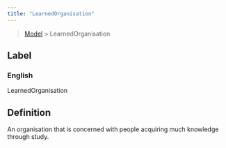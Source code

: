 ```yaml
---
title: "LearnedOrganisation"
---
```


> [Model](../../) > LearnedOrganisation

## Label

### English
LearnedOrganisation


## Definition
An organisation that is concerned with people acquiring much knowledge through study. 


    
